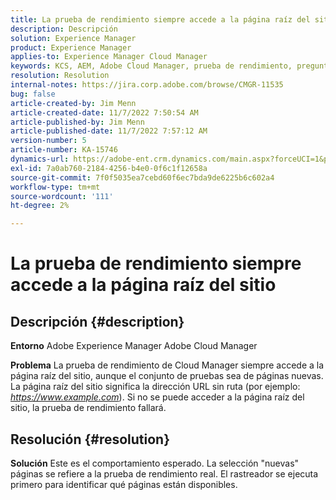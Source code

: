 ```yaml
---
title: La prueba de rendimiento siempre accede a la página raíz del sitio
description: Descripción
solution: Experience Manager
product: Experience Manager
applies-to: Experience Manager Cloud Manager
keywords: KCS, AEM, Adobe Cloud Manager, prueba de rendimiento, preguntas frecuentes, Adobe Experience Manager, página raíz
resolution: Resolution
internal-notes: https://jira.corp.adobe.com/browse/CMGR-11535
bug: false
article-created-by: Jim Menn
article-created-date: 11/7/2022 7:50:54 AM
article-published-by: Jim Menn
article-published-date: 11/7/2022 7:57:12 AM
version-number: 5
article-number: KA-15746
dynamics-url: https://adobe-ent.crm.dynamics.com/main.aspx?forceUCI=1&pagetype=entityrecord&etn=knowledgearticle&id=f6cd19e2-705e-ed11-9561-6045bd0065f9
exl-id: 7a0ab760-2184-4256-b4e0-0f6c1f12658a
source-git-commit: 7f0f5035ea7cebd60f6ec7bda9de6225b6c602a4
workflow-type: tm+mt
source-wordcount: '111'
ht-degree: 2%

---
```


# La prueba de rendimiento siempre accede a la página raíz del sitio

## Descripción {#description}


<b>Entorno</b>
Adobe Experience Manager Adobe Cloud Manager

<b>Problema</b>
La prueba de rendimiento de Cloud Manager siempre accede a la página raíz del sitio, aunque el conjunto de pruebas sea de páginas nuevas.
La página raíz del sitio significa la dirección URL sin ruta (por ejemplo: *https://www.example.com*).
Si no se puede acceder a la página raíz del sitio, la prueba de rendimiento fallará.


## Resolución {#resolution}


<b>Solución</b>
Este es el comportamiento esperado.
La selección &quot;nuevas&quot; páginas se refiere a la prueba de rendimiento real.
El rastreador se ejecuta primero para identificar qué páginas están disponibles.
